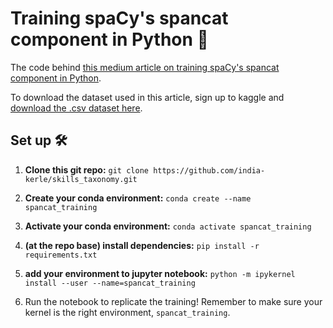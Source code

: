 # Training spaCy's spancat component in Python 🐍

The code behind [this medium article on training spaCy's spancat component in Python](https://hackmd.io/Yg2u3MZQS26_WbdO5WSdWw?edit).

To download the dataset used in this article, sign up to kaggle and [download the .csv dataset here](https://www.kaggle.com/datasets/debasisdotcom/name-entity-recognition-ner-dataset). 

## Set up 🛠️

1. **Clone this git repo:** `git clone https://github.com/india-kerle/skills_taxonomy.git`
2. **Create your conda environment:** `conda create --name spancat_training`
3. **Activate your conda environment:** `conda activate spancat_training` 
4. **(at the repo base) install dependencies:** `pip install -r requirements.txt`
5. **add your environment to jupyter notebook:** `python -m ipykernel install --user --name=spancat_training`

6. Run the notebook to replicate the training! Remember to make sure your kernel is the right environment, `spancat_training`.  
